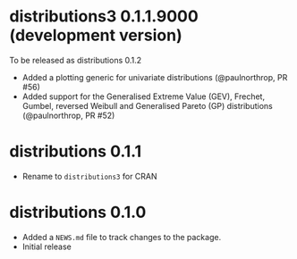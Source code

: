 # distributions3 0.1.1.9000 (development version)
To be released as distributions 0.1.2

* Added a plotting generic for univariate distributions (@paulnorthrop, PR #56)
* Added support for the Generalised Extreme Value (GEV), Frechet, Gumbel, reversed Weibull and Generalised Pareto (GP) distributions (@paulnorthrop, PR #52)

# distributions 0.1.1

* Rename to `distributions3` for CRAN

# distributions 0.1.0

* Added a `NEWS.md` file to track changes to the package.
* Initial release
